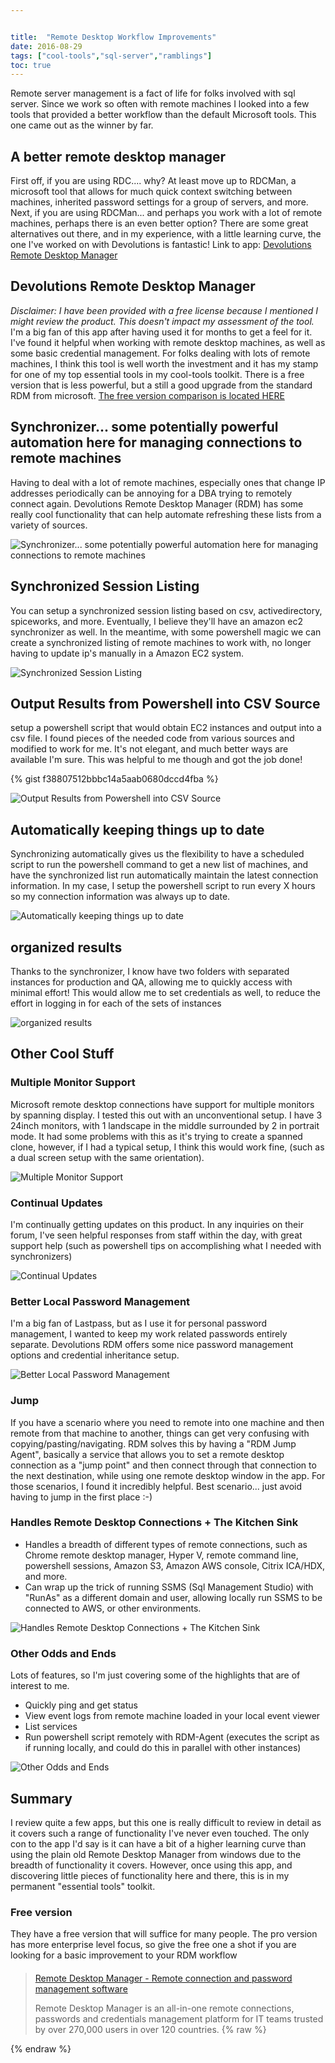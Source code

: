 ```yaml
---


title:  "Remote Desktop Workflow Improvements"
date: 2016-08-29
tags: ["cool-tools","sql-server","ramblings"]
toc: true
---
```


Remote server management is a fact of life for folks involved with sql server. Since we work so often with remote machines I looked into a few tools that provided a better workflow than the default Microsoft tools. This one came out as the winner by far.

## A better remote desktop manager

First off, if you are using RDC.... why? At least move up to RDCMan, a microsoft tool that allows for much quick context switching between machines, inherited password settings for a group of servers, and more.
Next, if you are using RDCMan... and perhaps you work with a lot of remote machines, perhaps there is an even better option? There are some great alternatives out there, and in my experience, with a little learning curve, the one I've worked on with Devolutions is fantastic!
Link to app: [Devolutions Remote Desktop Manager ](http://bit.ly/1Pey0Qs)

## Devolutions Remote Desktop Manager

_Disclaimer: I have been provided with a free license because I mentioned I might review the product. This doesn't impact my assessment of the tool._
I'm a big fan of this app after having used it for months to get a feel for it. I've found it helpful when working with remote desktop machines, as well as some basic credential management. For folks dealing with lots of remote machines, I think this tool is well worth the investment and it has my stamp for one of my top essential tools in my cool-tools toolkit.
There is a free version that is less powerful, but a still a good upgrade from the standard RDM from microsoft. [The free version comparison is located HERE](http://bit.ly/1Pexsdy)

## Synchronizer... some potentially powerful automation here for managing connections to remote machines

Having to deal with a lot of remote machines, especially ones that change IP addresses periodically can be annoying for a DBA trying to remotely connect again. Devolutions Remote Desktop Manager (RDM) has some really cool functionality that can help automate refreshing these lists from a variety of sources.

![Synchronizer... some potentially powerful automation here for managing connections to remote machines](/assets/img/synchronizer-some-potentially-powerful-automation-here-for-managing-connections-to-remote-machines.png)

## Synchronized Session Listing

You can setup a synchronized session listing based on csv, activedirectory, spiceworks, and more. Eventually, I believe they'll have an amazon ec2 synchronizer as well. In the meantime, with some powershell magic we can create a synchronized listing of remote machines to work with, no longer having to update ip's manually in a Amazon EC2 system.

![Synchronized Session Listing](/assets/img/synchronized-session-listing.png)

## Output Results from Powershell into CSV Source

setup a powershell script that would obtain EC2 instances and output into a csv file.
I found pieces of the needed code from various sources and modified to work for me. It's not elegant, and much better ways are available I'm sure. This was helpful to me though and got the job done!

{% gist f38807512bbbc14a5aab0680dccd4fba %}


![Output Results from Powershell into CSV Source](/assets/img/output-results-from-powershell-into-csv-source.png)

## Automatically keeping things up to date

Synchronizing automatically gives us the flexibility to have a scheduled script to run the powershell command to get a new list of machines, and have the synchronized list run automatically maintain the latest connection information. In my case, I setup the powershell script to run every X hours so my connection information was always up to date.

![Automatically keeping things up to date](/assets/img/automatically-keeping-things-up-to-date.png)

## organized results

Thanks to the synchronizer, I know have two folders with separated instances for production and QA, allowing me to quickly access with minimal effort!
This would allow me to set credentials as well, to reduce the effort in logging in for each of the sets of instances

![organized results](/assets/img/organized-results.png)

## Other Cool Stuff

### Multiple Monitor Support

Microsoft remote desktop connections have support for multiple monitors by spanning display. I tested this out with an unconventional setup. I have 3 24inch monitors, with 1 landscape in the middle surrounded by 2 in portrait mode. It had some problems with this as it's trying to create a spanned clone, however, if I had a typical setup, I think this would work fine, (such as a dual screen setup with the same orientation).

![Multiple Monitor Support](/assets/img/multiple-monitor-support.png)

### Continual Updates

I'm continually getting updates on this product. In any inquiries on their forum, I've seen helpful responses from staff within the day, with great support help (such as powershell tips on accomplishing what I needed with synchronizers)

![Continual Updates](/assets/img/continual-updates.png)

### Better Local Password Management

I'm a big fan of Lastpass, but as I use it for personal password management, I wanted to keep my work related passwords entirely separate. Devolutions RDM offers some nice password management options and credential inheritance setup.

![Better Local Password Management](/assets/img/better-local-password-management.png)

### Jump

If you have a scenario where you need to remote into one machine and then remote from that machine to another, things can get very confusing with copying/pasting/navigating. RDM solves this by having a "RDM Jump Agent", basically a service that allows you to set a remote desktop connection as a "jump point" and then connect through that connection to the next destination, while using one remote desktop window in the app. For those scenarios, I found it incredibly helpful.  Best scenario... just avoid having to jump in the first place :-)

### Handles Remote Desktop Connections + The Kitchen Sink

*   Handles a breadth of different types of remote connections, such as Chrome remote desktop manager, Hyper V, remote command line, powershell sessions, Amazon S3, Amazon AWS console, Citrix ICA/HDX, and more.
*   Can wrap up the trick of running SSMS (Sql Management Studio) with "RunAs" as a different domain and user, allowing locally run SSMS to be connected to AWS, or other environments.

![Handles Remote Desktop Connections + The Kitchen Sink](/assets/img/handles-remote-desktop-connections---the-kitchen-sink.png)

### Other Odds and Ends

Lots of features, so I'm just covering some of the highlights that are of interest to me.

*   Quickly ping and get status
*   View event logs from remote machine loaded in your local event viewer
*   List services
*   Run powershell script remotely with RDM-Agent (executes the script as if running locally, and could do this in parallel with other instances)

![Other Odds and Ends](/assets/img/other-odds-and-ends.png)

## Summary

I review quite a few apps, but this one is really difficult to review in detail as it covers such a range of functionality I've never even touched. The only con to the app I'd say is it can have a bit of a higher learning curve than using the plain old Remote Desktop Manager from windows due to the breadth of functionality it covers. However, once using this app, and discovering little pieces of functionality here and there, this is in my permanent "essential tools" toolkit.

### Free version

They have a free version that will suffice for many people. The pro version has more enterprise level focus, so give the free one a shot if you are looking for a basic improvement to your RDM workflow

> ####
> [Remote Desktop Manager - Remote connection and password management software](http://remotedesktopmanager.com)
>
> Remote Desktop Manager is an all-in-one remote connections, passwords and credentials management platform for IT teams trusted by over 270,000 users in over 120 countries.
{% raw %}
 <script data-preserve-html-node="true" async=" src="platform.js" charset="UTF-8"></script>
{% endraw %}
